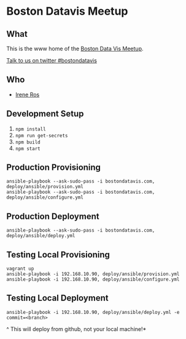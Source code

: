 # Boston Datavis Meetup

## What

This is the www home of the [Boston Data Vis Meetup](http://meetup.com/bostondatavis).

[Talk to us on twitter #bostondatavis](https://twitter.com/search?q=%23bostondatavis&src=typd)

## Who

- [Irene Ros](http://twitter.com/ireneros)

## Development Setup

1. `npm install`
2. `npm run get-secrets`
3. `npm build`
4. `npm start`


## Production Provisioning
```
ansible-playbook --ask-sudo-pass -i bostondatavis.com, deploy/ansible/provision.yml
ansible-playbook --ask-sudo-pass -i bostondatavis.com, deploy/ansible/configure.yml
```

## Production Deployment
```
ansible-playbook --ask-sudo-pass -i bostondatavis.com, deploy/ansible/deploy.yml
```

## Testing Local Provisioning
```
vagrant up
ansible-playbook -i 192.168.10.90, deploy/ansible/provision.yml
ansible-playbook -i 192.168.10.90, deploy/ansible/configure.yml
```

## Testing Local Deployment
```
ansible-playbook -i 192.168.10.90, deploy/ansible/deploy.yml -e commit=<branch>
```
^ This will deploy from github, not your local machine!*
